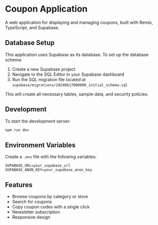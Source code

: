 # Coupon Application

A web application for displaying and managing coupons, built with Remix, TypeScript, and Supabase.

## Database Setup

This application uses Supabase as its database. To set up the database schema:

1. Create a new Supabase project
2. Navigate to the SQL Editor in your Supabase dashboard
3. Run the SQL migration file located at `supabase/migrations/20240617000000_initial_schema.sql`

This will create all necessary tables, sample data, and security policies.

## Development

To start the development server:

```sh
npm run dev
```

## Environment Variables

Create a `.env` file with the following variables:

```
SUPABASE_URL=your_supabase_url
SUPABASE_ANON_KEY=your_supabase_anon_key
```

## Features

- Browse coupons by category or store
- Search for coupons
- Copy coupon codes with a single click
- Newsletter subscription
- Responsive design
